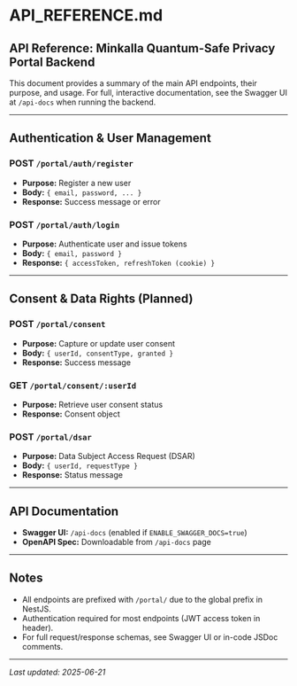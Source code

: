# API_REFERENCE.md

## API Reference: Minkalla Quantum-Safe Privacy Portal Backend

This document provides a summary of the main API endpoints, their purpose, and usage. For full, interactive documentation, see the Swagger UI at `/api-docs` when running the backend.

---

## Authentication & User Management

### POST `/portal/auth/register`
- **Purpose:** Register a new user
- **Body:** `{ email, password, ... }`
- **Response:** Success message or error

### POST `/portal/auth/login`
- **Purpose:** Authenticate user and issue tokens
- **Body:** `{ email, password }`
- **Response:** `{ accessToken, refreshToken (cookie) }`

---

## Consent & Data Rights (Planned)

### POST `/portal/consent`
- **Purpose:** Capture or update user consent
- **Body:** `{ userId, consentType, granted }`
- **Response:** Success message

### GET `/portal/consent/:userId`
- **Purpose:** Retrieve user consent status
- **Response:** Consent object

### POST `/portal/dsar`
- **Purpose:** Data Subject Access Request (DSAR)
- **Body:** `{ userId, requestType }`
- **Response:** Status message

---

## API Documentation
- **Swagger UI:** `/api-docs` (enabled if `ENABLE_SWAGGER_DOCS=true`)
- **OpenAPI Spec:** Downloadable from `/api-docs` page

---

## Notes
- All endpoints are prefixed with `/portal/` due to the global prefix in NestJS.
- Authentication required for most endpoints (JWT access token in header).
- For full request/response schemas, see Swagger UI or in-code JSDoc comments.

---

_Last updated: 2025-06-21_
